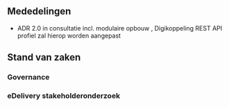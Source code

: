 
## Mededelingen

- ADR 2.0 in consultatie incl. modulaire opbouw , Digikoppeling REST API profiel zal hierop worden aangepast
  

## Stand van zaken

### Governance

### eDelivery stakeholderonderzoek
